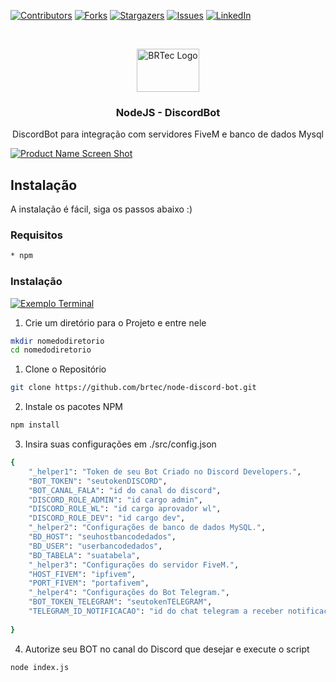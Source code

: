 [![Contributors][contributors-shield]][contributors-url]
[![Forks][forks-shield]][forks-url]
[![Stargazers][stars-shield]][stars-url]
[![Issues][issues-shield]][issues-url]
[![LinkedIn][linkedin-shield]][linkedin-url]

<!-- PROJECT LOGO -->
<br>
<p align="center">
  <a href="https://github.com/brtec">
    <img src="https://cdn.discordapp.com/attachments/761310924292096000/774807309875675177/logonode.png" alt="BRTec Logo" width="100" height="69">
  </a>
  
  <h3 align="center">NodeJS - DiscordBot</h3>

  <p align="center">
    DiscordBot para integração com servidores FiveM e banco de dados Mysql
    <br />
  </p>
</p>

[![Product Name Screen Shot][product-screenshot]]()

<!-- GETTING STARTED -->
## Instalação

A instalação é fácil, siga os passos abaixo :)

### Requisitos
```sh
* npm
```

### Instalação

[![Exemplo Terminal][exemplo-screenshot]]()
<br>

1. Crie um diretório para o Projeto e entre nele
```sh
mkdir nomedodiretorio
cd nomedodiretorio
```

1. Clone o Repositório
```sh
git clone https://github.com/brtec/node-discord-bot.git
```

2. Instale os pacotes NPM
```sh
npm install
```

3. Insira suas configurações em ./src/config.json 
```sh
{
	"_helper1": "Token de seu Bot Criado no Discord Developers.",
	"BOT_TOKEN": "seutokenDISCORD",
	"BOT_CANAL_FALA": "id do canal do discord",
	"DISCORD_ROLE_ADMIN": "id cargo admin",
	"DISCORD_ROLE_WL": "id cargo aprovador wl",
	"DISCORD_ROLE_DEV": "id cargo dev",
	"_helper2": "Configurações de banco de dados MySQL.",
	"BD_HOST": "seuhostbancodedados",
	"BD_USER": "userbancodedados",
	"BD_TABELA": "suatabela",
	"_helper3": "Configurações do servidor FiveM.",
	"HOST_FIVEM": "ipfivem",
	"PORT_FIVEM": "portafivem",
	"_helper4": "Configurações do Bot Telegram.",
	"BOT_TOKEN_TELEGRAM": "seutokenTELEGRAM",
	"TELEGRAM_ID_NOTIFICACAO": "id do chat telegram a receber notificacoes"
	
}
```

4. Autorize seu BOT no canal do Discord que desejar e execute o script
```sh
node index.js
```

[contributors-shield]: https://img.shields.io/github/contributors/brtec/node-discord-bot.svg?style=flat-square
[contributors-url]: https://github.com/brtec/node-discord-bot/graphs/contributors
[forks-shield]: https://img.shields.io/github/forks/brtec/node-discord-bot.svg?style=flat-square
[forks-url]: https://github.com/brtec/node-discord-bot/network/members
[stars-shield]: https://img.shields.io/github/stars/brtec/node-discord-bot.svg?style=flat-square
[stars-url]: https://github.com/brtec/node-discord-bot/stargazers
[issues-shield]: https://img.shields.io/github/issues/brtec/node-discord-bot.svg?style=flat-square
[issues-url]: https://github.com/brtec/node-discord-bot/issues
[linkedin-shield]: https://img.shields.io/badge/-LinkedIn-black.svg?style=flat-square&logo=linkedin&colorB=555
[linkedin-url]: https://www.linkedin.com/in/bruno-rezende-67720663/
[product-screenshot]: https://cdn.discordapp.com/attachments/761310924292096000/774772451526574120/unknown.png
[exemplo-screenshot]: https://cdn.discordapp.com/attachments/761310924292096000/774819872604553277/unknown.png